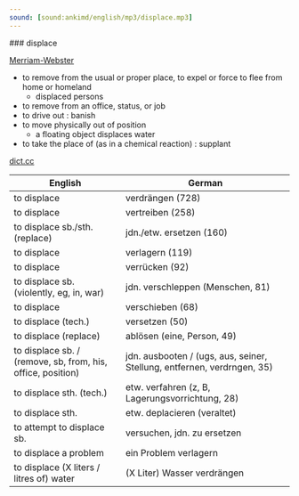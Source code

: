 ```yaml
---
sound: [sound:ankimd/english/mp3/displace.mp3]
---
```


\### displace

[Merriam-Webster](https://www.merriam-webster.com/dictionary/displace)

- to remove from the usual or proper place, to expel or force to flee from home or homeland
    - displaced persons
- to remove from an office, status, or job
- to drive out : banish
- to move physically out of position
    - a floating object displaces water
- to take the place of (as in a chemical reaction) : supplant

[dict.cc](https://www.dict.cc/displace)

| English        | German       |
| -------------- | ------------ |
| to displace | verdrängen (728) |
| to displace | vertreiben (258) |
| to displace sb./sth. (replace) | jdn./etw. ersetzen (160) |
| to displace | verlagern (119) |
| to displace | verrücken (92) |
| to displace sb. (violently, eg, in, war) | jdn. verschleppen (Menschen, 81) |
| to displace | verschieben (68) |
| to displace (tech.) | versetzen (50) |
| to displace (replace) | ablösen (eine, Person, 49) |
| to displace sb. / (remove, sb, from, his, office, position) | jdn. ausbooten / (ugs, aus, seiner, Stellung, entfernen, verdrngen, 35) |
| to displace sth. (tech.) | etw. verfahren (z, B, Lagerungsvorrichtung, 28) |
| to displace sth. | etw. deplacieren (veraltet) |
| to attempt to displace sb. | versuchen, jdn. zu ersetzen |
| to displace a problem | ein Problem verlagern |
| to displace (X liters / litres of) water | (X Liter) Wasser verdrängen |
